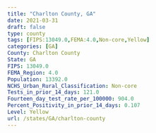 ```yaml
---
title: "Charlton County, GA"
date: 2021-03-31
draft: false
type: county
tags: [FIPS:13049.0,FEMA:4.0,Non-core,Yellow]
categories: [GA]
County: Charlton County
State: GA
FIPS: 13049.0
FEMA_Region: 4.0
Population: 13392.0
NCHS_Urban_Rural_Classification: Non-core
Tests_in_prior_14_days: 121.0
Fourteen_day_test_rate_per_100000: 904.0
Percent_Positivity_in_prior_14_days: 0.107
Level: Yellow
url: /states/GA/charlton-county
---
```



